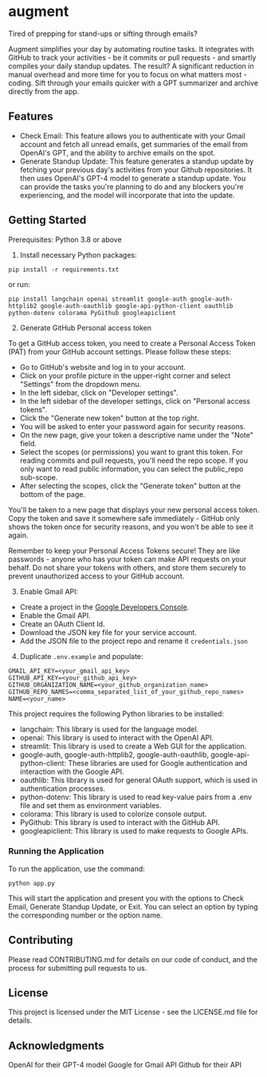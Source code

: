 # augment

Tired of prepping for stand-ups or sifting through emails?

Augment simplifies your day by automating routine tasks. It integrates with GitHub to track your activities - be it commits or pull requests - and smartly compiles your daily standup updates. The result? A significant reduction in manual overhead and more time for you to focus on what matters most - coding. Sift through your emails quicker with a GPT summarizer and archive directly from the app.

## Features

- Check Email: This feature allows you to authenticate with your Gmail account and fetch all unread emails, get summaries of the email from OpenAI's GPT, and the ability to archive emails on the spot.
- Generate Standup Update: This feature generates a standup update by fetching your previous day's activities from your Github repositories. It then uses OpenAI's GPT-4 model to generate a standup update. You can provide the tasks you're planning to do and any blockers you're experiencing, and the model will incorporate that into the update.

## Getting Started

Prerequisites: Python 3.8 or above

1. Install necessary Python packages:

```
pip install -r requirements.txt
```

or run:

```
pip install langchain openai streamlit google-auth google-auth-httplib2 google-auth-oauthlib google-api-python-client oauthlib python-dotenv colorama PyGithub googleapiclient
```

2. Generate GitHub Personal access token

To get a GitHub access token, you need to create a Personal Access Token (PAT) from your GitHub account settings. Please follow these steps:

- Go to GitHub's website and log in to your account.
- Click on your profile picture in the upper-right corner and select "Settings" from the dropdown menu.
- In the left sidebar, click on "Developer settings".
- In the left sidebar of the developer settings, click on "Personal access tokens".
- Click the "Generate new token" button at the top right.
- You will be asked to enter your password again for security reasons.
- On the new page, give your token a descriptive name under the "Note" field.
- Select the scopes (or permissions) you want to grant this token. For reading commits and pull requests, you'll need the repo scope. If you only want to read public information, you can select the public_repo sub-scope.
- After selecting the scopes, click the "Generate token" button at the bottom of the page.

You'll be taken to a new page that displays your new personal access token. Copy the token and save it somewhere safe immediately - GitHub only shows the token once for security reasons, and you won't be able to see it again.

Remember to keep your Personal Access Tokens secure! They are like passwords - anyone who has your token can make API requests on your behalf. Do not share your tokens with others, and store them securely to prevent unauthorized access to your GitHub account.

3. Enable Gmail API:

- Create a project in the [Google Developers Console](https://console.cloud.google.com).
- Enable the Gmail API.
- Create an 0Auth Client Id.
- Download the JSON key file for your service account.
- Add the JSON file to the project repo and rename it `credentials.json`

4. Duplicate `.env.example` and populate:

```
GMAIL_API_KEY=<your_gmail_api_key>
GITHUB_API_KEY=<your_github_api_key>
GITHUB_ORGANIZATION_NAME=<your_github_organization_name>
GITHUB_REPO_NAMES=<comma_separated_list_of_your_github_repo_names>
NAME=<your_name>
```

This project requires the following Python libraries to be installed:

- langchain: This library is used for the language model.
- openai: This library is used to interact with the OpenAI API.
- streamlit: This library is used to create a Web GUI for the application.
- google-auth, google-auth-httplib2, google-auth-oauthlib, google-api-python-client: These libraries are used for Google authentication and interaction with the Google API.
- oauthlib: This library is used for general OAuth support, which is used in authentication processes.
- python-dotenv: This library is used to read key-value pairs from a .env file and set them as environment variables.
- colorama: This library is used to colorize console output.
- PyGithub: This library is used to interact with the GitHub API.
- googleapiclient: This library is used to make requests to Google APIs.

### Running the Application

To run the application, use the command:

`python app.py`

This will start the application and present you with the options to Check Email, Generate Standup Update, or Exit. You can select an option by typing the corresponding number or the option name.

## Contributing

Please read CONTRIBUTING.md for details on our code of conduct, and the process for submitting pull requests to us.

## License

This project is licensed under the MIT License - see the LICENSE.md file for details.

## Acknowledgments

OpenAI for their GPT-4 model
Google for Gmail API
Github for their API
